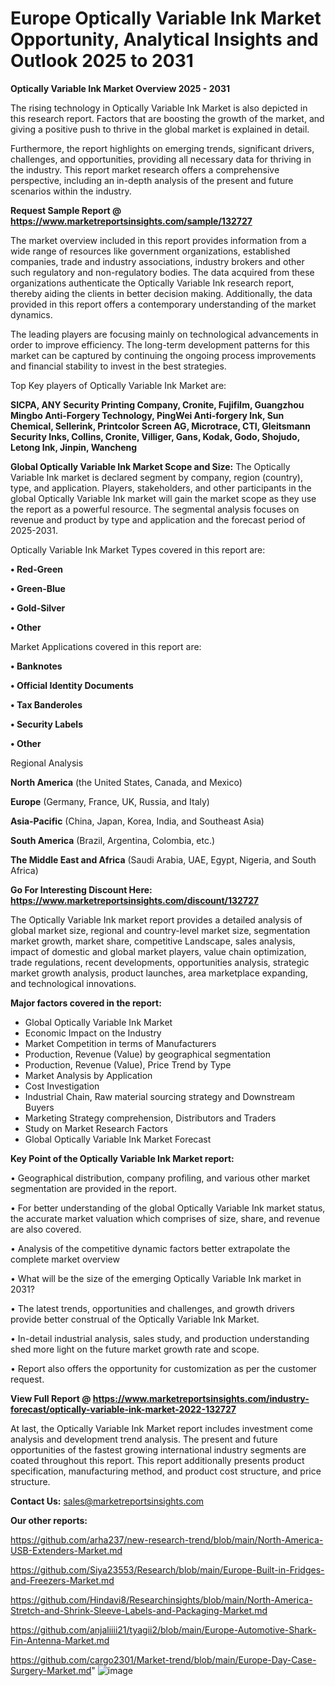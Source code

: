 # Europe Optically Variable Ink Market Opportunity, Analytical Insights and Outlook 2025 to 2031

<Strong> Optically Variable Ink Market Overview 2025 - 2031</strong>

The rising technology in Optically Variable Ink Market is also depicted in this research report. Factors that are boosting the growth of the market, and giving a positive push to thrive in the global market is explained in detail.

Furthermore, the report highlights on emerging trends, significant drivers, challenges, and opportunities, providing all necessary data for thriving in the industry. This report market research offers a comprehensive perspective, including an in-depth analysis of the present and future scenarios within the industry.

<strong>Request Sample Report @ <a href=https://www.marketreportsinsights.com/sample/132727>https://www.marketreportsinsights.com/sample/132727</a></strong>

The market overview included in this report provides information from a wide range of resources like government organizations, established companies, trade and industry associations, industry brokers and other such regulatory and non-regulatory bodies. The data acquired from these organizations authenticate the Optically Variable Ink research report, thereby aiding the clients in better decision making. Additionally, the data provided in this report offers a contemporary understanding of the market dynamics.

The leading players are focusing mainly on technological advancements in order to improve efficiency. The long-term development patterns for this market can be captured by continuing the ongoing process improvements and financial stability to invest in the best strategies.

Top Key players of Optically Variable Ink Market are:

<strong>SICPA, ANY Security Printing Company, Cronite, Fujifilm, Guangzhou Mingbo Anti-Forgery Technology, PingWei Anti-forgery Ink, Sun Chemical, Sellerink, Printcolor Screen AG, Microtrace, CTI, Gleitsmann Security Inks, Collins, Cronite, Villiger, Gans, Kodak, Godo, Shojudo, Letong Ink, Jinpin, Wancheng</strong>

<strong><b>Global Optically Variable Ink Market Scope and Size:</b></strong>
The Optically Variable Ink market is declared segment by company, region (country), type, and application. Players, stakeholders, and other participants in the global Optically Variable Ink market will gain the market scope as they use the report as a powerful resource. The segmental analysis focuses on revenue and product by type and application and the forecast period of 2025-2031.

Optically Variable Ink Market Types covered in this report are:

<strong>• Red-Green

• Green-Blue

• Gold-Silver

• Other</strong>

Market Applications covered in this report are:

<strong>• Banknotes

• Official Identity Documents

• Tax Banderoles

• Security Labels

• Other</strong> 

Regional Analysis

<strong>North America</strong> (the United States, Canada, and Mexico)

<strong>Europe</strong> (Germany, France, UK, Russia, and Italy)

<strong>Asia-Pacific</strong> (China, Japan, Korea, India, and Southeast Asia)

<strong>South America</strong> (Brazil, Argentina, Colombia, etc.)

<strong>The Middle East and Africa</strong> (Saudi Arabia, UAE, Egypt, Nigeria, and South Africa)

<strong>Go For Interesting Discount Here: <a href=https://www.marketreportsinsights.com/discount/132727>https://www.marketreportsinsights.com/discount/132727</a></strong>

The Optically Variable Ink market report provides a detailed analysis of global market size, regional and country-level market size, segmentation market growth, market share, competitive Landscape, sales analysis, impact of domestic and global market players, value chain optimization, trade regulations, recent developments, opportunities analysis, strategic market growth analysis, product launches, area marketplace expanding, and technological innovations.

<strong><b>Major factors covered in the report:</b></strong>
<ul>
  <li>Global Optically Variable Ink Market </li>
  <li>Economic Impact on the Industry</li>
  <li>Market Competition in terms of Manufacturers</li>
  <li>Production, Revenue (Value) by geographical segmentation</li>
  <li>Production, Revenue (Value), Price Trend by Type</li>
  <li>Market Analysis by Application</li>
  <li>Cost Investigation</li>
  <li>Industrial Chain, Raw material sourcing strategy and Downstream Buyers</li>
  <li>Marketing Strategy comprehension, Distributors and Traders</li>
  <li>Study on Market Research Factors</li>
  <li>Global Optically Variable Ink Market Forecast</li>
</ul>

<strong><b>Key Point of the Optically Variable Ink Market report:</b></strong>

• Geographical distribution, company profiling, and various other market segmentation are provided in the report.

• For better understanding of the global Optically Variable Ink market status, the accurate market valuation which comprises of size, share, and revenue are also covered.

• Analysis of the competitive dynamic factors better extrapolate the complete market overview

• What will be the size of the emerging Optically Variable Ink market in 2031?

• The latest trends, opportunities and challenges, and growth drivers provide better construal of the Optically Variable Ink Market.

• In-detail industrial analysis, sales study, and production understanding shed more light on the future market growth rate and scope.

• Report also offers the opportunity for customization as per the customer request.

<strong><b>View Full Report @ <a href=https://www.marketreportsinsights.com/industry-forecast/optically-variable-ink-market-2022-132727>https://www.marketreportsinsights.com/industry-forecast/optically-variable-ink-market-2022-132727</a></b></strong>


At last, the Optically Variable Ink Market report includes investment come analysis and development trend analysis. The present and future opportunities of the fastest growing international industry segments are coated throughout this report. This report additionally presents product specification, manufacturing method, and product cost structure, and price structure.

<strong>Contact Us:</strong>
sales@marketreportsinsights.com

<strong>Our other reports:</strong>

<a href=https://github.com/arha237/new-research-trend/blob/main/North-America-USB-Extenders-Market.md>https://github.com/arha237/new-research-trend/blob/main/North-America-USB-Extenders-Market.md</a>

<a href=https://github.com/Siya23553/Research/blob/main/Europe-Built-in-Fridges-and-Freezers-Market.md>https://github.com/Siya23553/Research/blob/main/Europe-Built-in-Fridges-and-Freezers-Market.md</a>

<a href=https://github.com/Hindavi8/Researchinsights/blob/main/North-America-Stretch-and-Shrink-Sleeve-Labels-and-Packaging-Market.md>https://github.com/Hindavi8/Researchinsights/blob/main/North-America-Stretch-and-Shrink-Sleeve-Labels-and-Packaging-Market.md</a>

<a href=https://github.com/anjaliiii21/tyagii2/blob/main/Europe-Automotive-Shark-Fin-Antenna-Market.md>https://github.com/anjaliiii21/tyagii2/blob/main/Europe-Automotive-Shark-Fin-Antenna-Market.md</a>

<a href=https://github.com/cargo2301/Market-trend/blob/main/Europe-Day-Case-Surgery-Market.md>https://github.com/cargo2301/Market-trend/blob/main/Europe-Day-Case-Surgery-Market.md</a>"
![image](https://github.com/user-attachments/assets/e3714162-ffd4-4374-a386-e28344e9ea8b)
